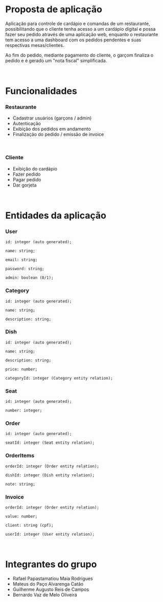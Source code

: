 # Proposta de aplicação

Aplicação para controle de cardápio e comandas de um restaurante, possibilitando que o cliente tenha acesso a um cardápio digital e possa fazer seu pedido através de uma aplicação web, enquanto o restaurante tem acesso a uma dashboard com os pedidos pendentes e suas respectivas mesas/clientes.

Ao fim do pedido, mediante pagamento do cliente, o garçom finaliza o pedido e é gerado um "nota fiscal" simplificada.

<br />

# Funcionalidades

### Restaurante

- Cadastrar usuários (garçons / admin)
- Autenticação
- Exibição dos pedidos em andamento
- Finalização do pedido / emissão de invoice

<br />

### Cliente

- Exibição do cardápio
- Fazer pedido
- Pagar pedido
- Dar gorjeta


<br />

# Entidades da aplicação

### User

```
id: integer (auto generated);

name: string;

email: string;

password: string;

admin: boolean (0/1);
```

### Category

```
id: integer (auto generated);

name: string;

description: string;
```

### Dish

```
id: integer (auto generated);

name: string;

description: string;

price: number;

categoryId: integer (Category entity relation);
```

### Seat

```
id: integer (auto generated);

number: integer;
```

### Order

```
id: integer (auto generated);

seatId: integer (Seat entity relation);
```

### OrderItems

```
orderId: integer (Order entity relation);

dishId: integer (Dish entity relation);

note: string;
```

### Invoice

```
orderId: integer (Order entity relation);

value: number;

client: string (cpf);

userId: integer (User entity relation);
```

<br/>

<h1>Integrantes do grupo</h1>

<ul>
  <li>
    Rafael Papastamatiou Maia Rodrigues
  </li>
  <li>
    Mateus do Paço Alvarenga Catão
  </li>
  <li>
    Guilherme Augusto Reis de Campos
  </li>
  <li>
    Bernardo Vaz de Melo Oliveira
  </li>
</ul>

